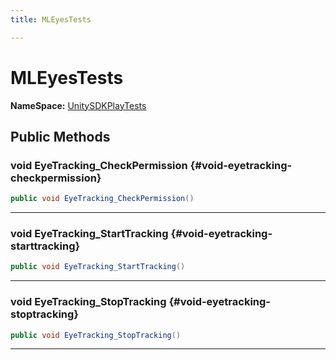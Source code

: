 ```yaml
---
title: MLEyesTests

---
```


# MLEyesTests



**NameSpace:** 
[UnitySDKPlayTests](/versioned_docs/version-14-Jun-2023/unity-api/api/UnitySDKPlayTests/UnitySDKPlayTests.md) 








## Public Methods

### void EyeTracking_CheckPermission {#void-eyetracking-checkpermission}

```csharp
public void EyeTracking_CheckPermission()
```






-----------

### void EyeTracking_StartTracking {#void-eyetracking-starttracking}

```csharp
public void EyeTracking_StartTracking()
```






-----------

### void EyeTracking_StopTracking {#void-eyetracking-stoptracking}

```csharp
public void EyeTracking_StopTracking()
```






-----------


